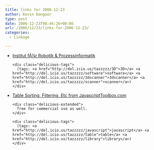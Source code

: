 ```yaml
---
title: links for 2006-12-23
author: Kevin Dangoor
type: post
date: 2006-12-23T08:44:26+00:00
url: /2006/12/23/links-for-2006-12-23/
categories:
  - Linkage

---
```

<ul class="delicious">
  <li>
    <div class="delicious-link">
      <a href="http://www.cs.tu-bs.de/rob/david.html">Institut fÃ¼r Robotik & Prozessinformatik</a>
    </div>
    
    <div class="delicious-tags">
      (tags: <a href="http://del.icio.us/tazzzzz/3D">3D</a> <a href="http://del.icio.us/tazzzzz/software">software</a> <a href="http://del.icio.us/tazzzzz/3dscanner">3dscanner</a> <a href="http://del.icio.us/tazzzzz/scanner">scanner</a>)
    </div>
  </li>
  
  <li>
    <div class="delicious-link">
      <a href="http://www.javascripttoolbox.com/lib/table/">Table Sorting, Filtering, Etc from JavascriptToolbox.com</a>
    </div>
    
    <div class="delicious-extended">
      free for commercial use as well.
    </div>
    
    <div class="delicious-tags">
      (tags: <a href="http://del.icio.us/tazzzzz/javascript">javascript</a> <a href="http://del.icio.us/tazzzzz/table">table</a> <a href="http://del.icio.us/tazzzzz/library">library</a>)
    </div>
  </li>
</ul>